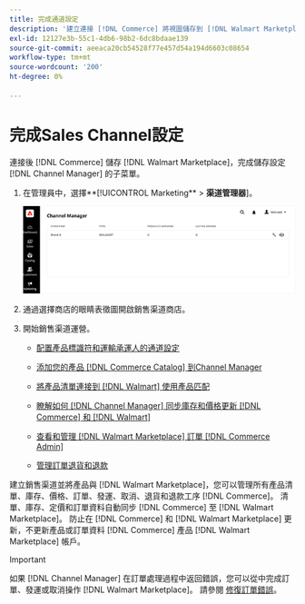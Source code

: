 ```yaml
---
title: 完成通道設定
description: '建立連接 [!DNL Commerce] 將視圖儲存到 [!DNL Walmart Marketplace]，開啟通道並完成通道配置。 然後，啟動添加產品、管理清單、庫存、定價和訂單的流程 [!DNL Channel Manager]'
exl-id: 12127e3b-55c1-4db6-98b2-6dc8bdaae139
source-git-commit: aeeaca20cb54528f77e457d54a194d6603c08654
workflow-type: tm+mt
source-wordcount: '200'
ht-degree: 0%

---
```


# 完成Sales Channel設定

連接後 [!DNL Commerce] 儲存 [!DNL Walmart Marketplace]，完成儲存設定 [!DNL Channel Manager] 的子菜單。

1. 在管理員中，選擇**[!UICONTROL Marketing** > **渠道管理器**]。

   ![管理Channel Manager儲存](assets/channel-manager-setup-first-store.png)

1. 通過選擇商店的眼睛表徵圖開啟銷售渠道商店。

1. 開始銷售渠道運營。

   - [配置產品標識符和運輸承運人的通道設定](settings-overview.md)

   - [添加您的產品 [!DNL Commerce Catalog] 到Channel Manager](add-products-to-channel-store.md)

   - [將產品清單連接到 [!DNL Walmart] 使用產品匹配](connect-listings-to-marketplace.md)

   - [瞭解如何 [!DNL Channel Manager] 同步庫存和價格更新 [!DNL Commerce] 和 [!DNL Walmart]](inventory-and-price-updates.md)

   - [查看和管理 [!DNL Walmart Marketplace] 訂單 [!DNL Commerce Admin]](manage-orders.md)

   - [管理訂單退貨和退款](return-refund-orders.md)

建立銷售渠道並將產品與 [!DNL Walmart Marketplace]，您可以管理所有產品清單、庫存、價格、訂單、發運、取消、退貨和退款工序 [!DNL Commerce]。 清單、庫存、定價和訂單資料自動同步 [!DNL Commerce] 至 [!DNL Walmart Marketplace]。 防止在 [!DNL Commerce] 和 [!DNL Walmart Marketplace] 更新，不更新產品或訂單資料 [!DNL Commerce] 產品 [!DNL Walmart Marketplace] 帳戶。

>[!IMPORTANT]
>
>如果 [!DNL Channel Manager] 在訂單處理過程中返回錯誤，您可以從中完成訂單、發運或取消操作 [!DNL Walmart Marketplace]。 請參閱 [修復訂單錯誤](process-orders.md#fix-order-errors)。
